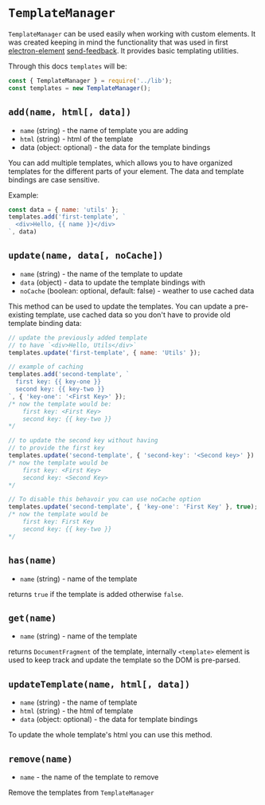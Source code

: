# `TemplateManager`

`TemplateManager` can be used easily when working with custom elements.
It was created keeping in mind the functionality that was used in first
[electron-element](https://github.com/electron-elements/electron-elements#electron-elements)
[send-feedback](https://github.com/electron-elements/send-feedback). It provides
basic templating utilities.

Through this docs `templates` will be:
```javascript
const { TemplateManager } = require('../lib');
const templates = new TemplateManager();
```

## `add(name, html[, data])`

  * `name` (string) - the name of template you are adding
  * `html` (string) - html of the template
  * data (object: optional) - the data for the template bindings

You can add multiple templates, which allows you to have organized templates
for the different parts of your element. The data and template bindings are case sensitive.

Example:
```javascript
const data = { name: 'utils' };
templates.add('first-template', `
  <div>Hello, {{ name }}</div>
`, data)
```

## `update(name, data[, noCache])`

  * `name` (string) - the name of the template to update
  * `data` (object) - data to update the template bindings with
  * `noCache` (boolean: optional, default: false) - weather to use cached data

This method can be used to update the templates. You can update a pre-existing
template, use cached data so you don't have to provide old template binding data:
```javascript
// update the previously added template
// to have `<div>Hello, Utils</div>`
templates.update('first-template', { name: 'Utils' });

// example of caching
templates.add('second-template', `
  first key: {{ key-one }}
  second key: {{ key-two }}
`, { 'key-one': '<First Key>' });
/* now the template would be:
    first key: <First Key>
    second key: {{ key-two }}
*/

// to update the second key without having
// to provide the first key
templates.update('second-template', { 'second-key': '<Second key>' })
/* now the template would be
    first key: <First Key>
    second key: <Second Key>
*/

// To disable this behavoir you can use noCache option
templates.update('second-template', { 'key-one': 'First Key' }, true);
/* now the template would be
    first key: First Key
    second key: {{ key-two }}
*/
```

## `has(name)`

  * `name` (string) - name of the template

returns `true` if the template is added otherwise `false`.

## `get(name)`
 
  * `name` (string) - name of the template

returns `DocumentFragment` of the template, internally `<template>` element is
used to keep track and update the template so the DOM is pre-parsed.

## `updateTemplate(name, html[, data])`

  * `name` (string) - the name of template
  * `html` (string) - the html of template
  * `data` (object: optional) - the data for template bindings

To update the whole template's html you can use this method.

## `remove(name)`

  * `name` - the name of the template to remove

Remove the templates from `TemplateManager`

